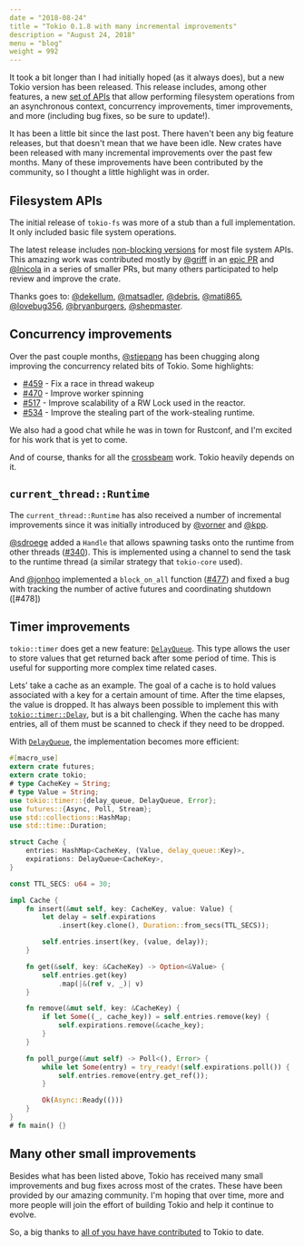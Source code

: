 ```yaml
---
date = "2018-08-24"
title = "Tokio 0.1.8 with many incremental improvements"
description = "August 24, 2018"
menu = "blog"
weight = 992
---
```


It took a bit longer than I had initially hoped (as it always does), but a new
Tokio version has been released. This release includes, among other features, a
new [set of APIs][fs] that allow performing filesystem operations from an
asynchronous context, concurrency improvements, timer improvements, and more
(including bug fixes, so be sure to update!).

It has been a little bit since the last post. There haven't been any big
feature releases, but that doesn't mean that we have been idle. New crates have
been released with many incremental improvements over the past few months. Many
of these improvements have been contributed by the community, so I thought a
little highlight was in order.

## Filesystem APIs

The initial release of `tokio-fs` was more of a stub than a full implementation.
It only included basic file system operations.

The latest release includes [non-blocking versions][fs] for most file system
APIs. This amazing work was contributed mostly by [@griff] in an [epic PR][pr]
and [@lnicola] in a series of smaller PRs, but many others participated to help
review and improve the crate.

Thanks goes to: [@dekellum], [@matsadler], [@debris], [@mati865], [@lovebug356],
[@bryanburgers], [@shepmaster].

[fs]: https://docs.rs/tokio/0.1.8/tokio/fs/index.html
[pr]: https://github.com/tokio-rs/tokio/pull/494

## Concurrency improvements

Over the past couple months, [@stjepang] has been chugging along improving the
concurrency related bits of Tokio. Some highlights:

* [#459] - Fix a race in thread wakeup
* [#470] - Improve worker spinning
* [#517] - Improve scalability of a RW Lock used in the reactor.
* [#534] - Improve the stealing part of the work-stealing runtime.

We also had a good chat while he was in town for Rustconf, and I'm excited for
his work that is yet to come.

And of course, thanks for all the [crossbeam] work. Tokio heavily depends on it.

## `current_thread::Runtime`

The `current_thread::Runtime` has also received a number of incremental
improvements since it was initially introduced by [@vorner] and [@kpp].

[@sdroege] added a `Handle` that allows spawning tasks onto the runtime from
other threads ([#340]). This is implemented using a channel to send the task to the
runtime thread (a similar strategy that `tokio-core` used).

And [@jonhoo] implemented a `block_on_all` function ([#477]) and fixed a bug
with tracking the number of active futures and coordinating shutdown ([#478])

## Timer improvements

`tokio::timer` does get a new feature: [`DelayQueue`]. This type allows the user
to store values that get returned back after some period of time. This is useful
for supporting more complex time related cases.

Lets' take a cache as an example. The goal of a cache is to hold values
associated with a key for a certain amount of time. After the time elapses, the
value is dropped. It has always been possible to implement this with
[`tokio::timer::Delay`][Delay], but is a bit challenging. When the cache has many
entries, all of them must be scanned to check if they need to be dropped.

With [`DelayQueue`], the implementation becomes more efficient:

[`DelayQueue`]: https://docs.rs/tokio-timer/0.2.6/tokio_timer/struct.DelayQueue.html
[Delay]: https://docs.rs/tokio-timer/0.2.6/tokio_timer/struct.Delay.html

```rust
#[macro_use]
extern crate futures;
extern crate tokio;
# type CacheKey = String;
# type Value = String;
use tokio::timer::{delay_queue, DelayQueue, Error};
use futures::{Async, Poll, Stream};
use std::collections::HashMap;
use std::time::Duration;

struct Cache {
    entries: HashMap<CacheKey, (Value, delay_queue::Key)>,
    expirations: DelayQueue<CacheKey>,
}

const TTL_SECS: u64 = 30;

impl Cache {
    fn insert(&mut self, key: CacheKey, value: Value) {
        let delay = self.expirations
            .insert(key.clone(), Duration::from_secs(TTL_SECS));

        self.entries.insert(key, (value, delay));
    }

    fn get(&self, key: &CacheKey) -> Option<&Value> {
        self.entries.get(key)
            .map(|&(ref v, _)| v)
    }

    fn remove(&mut self, key: &CacheKey) {
        if let Some((_, cache_key)) = self.entries.remove(key) {
            self.expirations.remove(&cache_key);
        }
    }

    fn poll_purge(&mut self) -> Poll<(), Error> {
        while let Some(entry) = try_ready!(self.expirations.poll()) {
            self.entries.remove(entry.get_ref());
        }

        Ok(Async::Ready(()))
    }
}
# fn main() {}
```

## Many other small improvements

Besides what has been listed above, Tokio has received many small improvements
and bug fixes across most of the crates. These have been provided by our amazing
community.  I'm hoping that over time, more and more people will join the effort
of building Tokio and help it continue to evolve.

So, a big thanks to [all of you have have contributed][contrib] to Tokio to date.

[contrib]: https://github.com/tokio-rs/tokio/graphs/contributors
[crossbeam]: https://github.com/crossbeam-rs/
[@dekellum]: https://github.com/dekellum
[@matsadler]: https://github.com/matsadler
[@debris]: https://github.com/debris
[@mati865]: https://github.com/mati865
[@lovebug356]: https://github.com/lovebug356
[@bryanburgers]: https://github.com/bryanburgers
[@shepmaster]: https://github.com/shepmaster
[@griff]: https://github.com/griff
[@lnicola]: https://github.com/lnicola
[@stjepang]: https://github.com/stjepang
[@kpp]: https://github.com/kpp
[@vorner]: https://github.com/vorner
[@sdroege]: https://github.com/sdroege
[@jonhoo]: https://github.com/jonhoo
[#340]: https://github.com/tokio-rs/tokio/issues/340
[#459]: https://github.com/tokio-rs/tokio/issues/459
[#470]: https://github.com/tokio-rs/tokio/issues/470
[#477]: https://github.com/tokio-rs/tokio/issues/477
[#479]: https://github.com/tokio-rs/tokio/issues/478
[#488]: https://github.com/tokio-rs/tokio/issues/488
[#517]: https://github.com/tokio-rs/tokio/issues/517
[#534]: https://github.com/tokio-rs/tokio/issues/534
